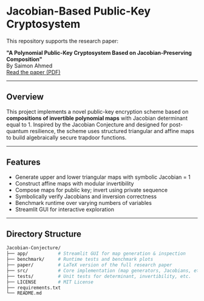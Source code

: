 # Jacobian-Based Public-Key Cryptosystem

This repository supports the research paper:

**"A Polynomial Public-Key Cryptosystem Based on Jacobian-Preserving Composition"**  
By Saimon Ahmed  
[Read the paper (PDF)](https://github.com/SAIMON-AHMED/Jacobian-Conjecture/blob/main/paper/jacobian_crypto.pdf)

---

## Overview

This project implements a novel public-key encryption scheme based on **compositions of invertible polynomial maps** with Jacobian determinant equal to 1. Inspired by the Jacobian Conjecture and designed for post-quantum resilience, the scheme uses structured triangular and affine maps to build algebraically secure trapdoor functions.

---

## Features

- Generate upper and lower triangular maps with symbolic Jacobian = 1
- Construct affine maps with modular invertibility
- Compose maps for public key; invert using private sequence
- Symbolically verify Jacobians and inversion correctness
- Benchmark runtime over varying numbers of variables
- Streamlit GUI for interactive exploration

---

## Directory Structure

```bash
Jacobian-Conjecture/
├── app/           # Streamlit GUI for map generation & inspection
├── benchmark/     # Runtime tests and benchmark plots
├── paper/         # LaTeX version of the full research paper
├── src/           # Core implementation (map generators, Jacobians, etc.)
├── tests/         # Unit tests for determinant, invertibility, etc.
├── LICENSE        # MIT License
├── requirements.txt
└── README.md
